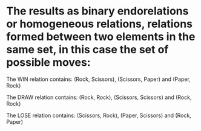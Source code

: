 # The results as binary endorelations or homogeneous relations, relations formed between two elements in the same set, in this case the set of possible moves:

The WIN relation contains: (Rock, Scissors), (Scissors, Paper) and (Paper, Rock)

The DRAW relation contains: (Rock, Rock), (Scissors, Scissors) and (Rock, Rock)

The LOSE relation contains: (Scissors, Rock), (Paper, Scissors) and (Rock, Paper)
